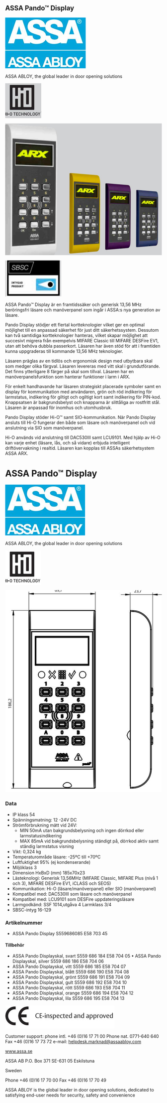 ## ASSA Pando™ Display

![](_page_0_Picture_1.jpeg)

ASSA ABLOY, the global leader in door opening solutions

![](_page_0_Picture_3.jpeg)

![](_page_0_Picture_4.jpeg)

![](_page_0_Picture_5.jpeg)

ASSA Pando™ Display är en framtidssäker och generisk 13,56 MHz beröringsfri läsare och manöverpanel som ingår i ASSA:s nya generation av läsare.

Pando Display stödjer ett flertal kortteknologier vilket ger en optimal möjlighet till en anpassad säkerhet för just ditt säkerhetssystem. Dessutom kan två samtidiga kortteknologier hanteras, vilket skapar möjlighet att succesivt migrera från exempelvis MIFARE Classic till MIFARE DESFire EV1, utan att behöva dubbla passerkort. Läsaren har även stöd för att i framtiden kunna uppgraderas till kommande 13,56 MHz teknologier.

Läsaren präglas av en tidlös och ergonomisk design med utbytbara skal som medger olika färgval. Läsaren levereras med vitt skal i grundutförande. Det finns ytterligare 8 färger på skal som tillval. Läsaren har en manöverpanelsfunktion som hanterar funktioner i larm i ARX.

För enkelt handhavande har läsaren strategiskt placerade symboler samt en display för kommunikation med användaren, grön och röd indikering för larmstatus, indikering för giltigt och ogiltigt kort samt indikering för PIN-kod. Knappsatsen är bakgrundsbelyst och knapparna är slittåliga av rostfritt stål. Läsaren är anpassad för inomhus och utomhusbruk.

Pando Display stöder Hi-O™ samt SIO-kommunikation. När Pando Display ansluts till Hi-O fungerar den både som läsare och manöverpanel och vid anslutning via SIO som manöverpanel.

Hi-O används vid anslutning till DAC530III samt LCU9101. Med hjälp av Hi-O kan varje enhet (läsare, lås, och så vidare) erbjuda intelligent driftövervakning i realtid. Läsaren kan kopplas till ASSAs säkerhetsystem ASSA ARX.

# ASSA Pando™ Display

![](_page_1_Picture_1.jpeg)

ASSA ABLOY, the global leader in door opening solutions

![](_page_1_Picture_3.jpeg)

![](_page_1_Picture_4.jpeg)

### **Data**

- IP klass 54
- Spänningsmatning: 12 -24V DC
- Strömförbrukning mätt vid 24V:
	- MIN 50mA utan bakgrundsbelysning och ingen dörrkod eller larmstatusindikering
	- MAX 85mA vid bakgrundsbelysning ständigt på, dörrkod aktiv samt ständig larmstatus visning
- Vikt: 0,324 kg
- Temperaturområde läsare: -25ºC till +70ºC
- Luftfuktighet 95% (ej kondenserande)
- Miljöklass 3
- Dimension HxBxD (mm) 185x70x23
- Lästeknologi: Generisk 13,56MHz (MIFARE Classic, MIFARE Plus (nivå 1 och 3), MIFARE DESFire EV1, iCLASS och SEOS)
- Kommunikation: Hi-O (läsare/manöverpanel) eller SIO (manöverpanel)
- Kompatibel med: DAC530III som läsare och manöverpanel
- Kompatibel med: LCU9101 som DESFire uppdateringsläsare
- Larmgodkänd: SSF 1014,utgåva 4 Larmklass 3/4
- SBSC-intyg 16-129

### **Artikelnummer**

- ASSA Pando Display S559686085 E58 703 45
#### **Tillbehör**

- ASSA Pando Displayskal, svart S559 686 184 E58 704 05 • ASSA Pando Displayskal, silver S559 686 186 E58 704 06
- ASSA Pando Displayskal, vitt S559 686 185 E58 704 07
- ASSA Pando Displayskal, blått S559 686 190 E58 704 08
- ASSA Pando Displayskal, grönt S559 686 191 E58 704 09
- ASSA Pando Displayskal, gult S559 686 192 E58 704 10
- ASSA Pando Displayskal, rött S559 686 193 E58 704 11
- ASSA Pando Displayskal, orange S559 686 194 E58 704 12
- ASSA Pando Displayskal, lila S559 686 195 E58 704 13

![](_page_1_Picture_33.jpeg)

Customer support: phone intl. +46 (0)16 17 71 00 Phone nat. 0771-640 640 Fax +46 (0)16 17 73 72 e-mail: helpdesk.marknad@assaabloy.com

www.assa.se

ASSA AB P.O. Box 371 SE-631 05 Eskilstuna

Sweden

Phone +46 (0)16 17 70 00 Fax +46 (0)16 17 70 49

ASSA ABLOY is the global leader in door opening solutions, dedicated to satisfying end-user needs for security, safety and convenience